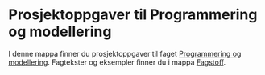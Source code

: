 Prosjektoppgaver til Programmering og modellering
=================================================
I denne mappa finner du prosjektoppgaver til faget [Programmering og modellering](https://github.com/fagstoff/ProgMod/tree/master/Læreplan). Fagtekster og eksempler finner du i mappa [Fagstoff](https://github.com/fagstoff/ProgMod/tree/master/Fagstoff).
